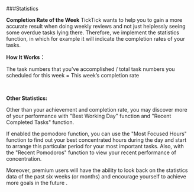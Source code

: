 ###Statistics 

**Completion Rate of the Week**
TickTick wants to help you to gain a more accurate result when doing weekly reviews and not just helplessly seeing some overdue tasks lying there. Therefore, we implement the statistics function, in which for example it will indicate the completion rates of your tasks. 

**How It Works：**

The task numbers that you’ve accomplished / total task numbers you scheduled for this week = This week’s completion rate

<br />

**Other Statistics:**

Other than your achievement and completion rate, you may discover more of your performance with "Best Working Day" function and "Recent Completed Tasks" function.

If enabled the pomodoro function, you can use the "Most Focused Hours" function to find out your best concentrated hours during the day and start to arrange this particular period for your most important tasks. Also, with the "Recent Pomodoros" function to view your recent performance of concentration. 

Moreover, premium users will have the ability to look back on the statistics data of the past six weeks (or months) and encourage yourself to achieve more goals in the future .





